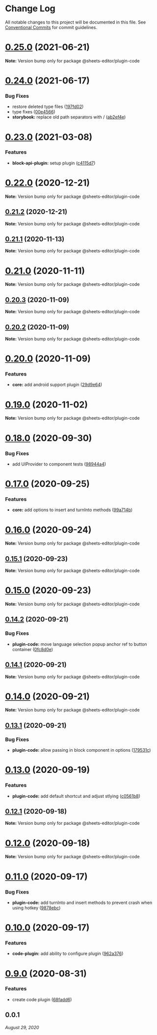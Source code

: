 # Change Log

All notable changes to this project will be documented in this file.
See [Conventional Commits](https://conventionalcommits.org) for commit guidelines.

# [0.25.0](https://github.com/coniel/slash/compare/v0.24.3...v0.25.0) (2021-06-21)

**Note:** Version bump only for package @sheets-editor/plugin-code





# [0.24.0](https://github.com/coniel/slash/compare/v0.23.0...v0.24.0) (2021-06-17)


### Bug Fixes

* restore deleted type files ([197fd02](https://github.com/coniel/slash/commit/197fd02573cc8f26b0e4cac0421f6fa1251c8c1c))
* type fixes ([00e4566](https://github.com/coniel/slash/commit/00e4566a8bd88f5d7c247213756cc73c791b136e))
* **storybook:** replace old path separators with / ([ab2ef4e](https://github.com/coniel/slash/commit/ab2ef4ec1773336537973e406bd24b84e239c51d))





# [0.23.0](https://github.com/coniel/slash/compare/v0.22.2...v0.23.0) (2021-03-08)


### Features

* **block-api-plugin:** setup plugin ([c4115d7](https://github.com/coniel/slash/commit/c4115d7d5c9eaedf1c7d9c988c2598d0bc7a023b))





# [0.22.0](https://github.com/coniel/slash/compare/v0.21.2...v0.22.0) (2020-12-21)

**Note:** Version bump only for package @sheets-editor/plugin-code





## [0.21.2](https://github.com/coniel/slash/compare/v0.21.1...v0.21.2) (2020-12-21)

**Note:** Version bump only for package @sheets-editor/plugin-code





## [0.21.1](https://github.com/coniel/slash/compare/v0.21.0...v0.21.1) (2020-11-13)

**Note:** Version bump only for package @sheets-editor/plugin-code





# [0.21.0](https://github.com/coniel/slash/compare/v0.20.3...v0.21.0) (2020-11-11)

**Note:** Version bump only for package @sheets-editor/plugin-code





## [0.20.3](https://github.com/coniel/slash/compare/v0.20.2...v0.20.3) (2020-11-09)

**Note:** Version bump only for package @sheets-editor/plugin-code





## [0.20.2](https://github.com/coniel/slash/compare/v0.20.1...v0.20.2) (2020-11-09)

**Note:** Version bump only for package @sheets-editor/plugin-code





# [0.20.0](https://github.com/coniel/slash/compare/v0.19.0...v0.20.0) (2020-11-09)


### Features

* **core:** add android support plugin ([29d9e64](https://github.com/coniel/slash/commit/29d9e6455f9b602d874e4cc3d3cc26018036e890))





# [0.19.0](https://github.com/coniel/slash/compare/v0.18.2...v0.19.0) (2020-11-02)

**Note:** Version bump only for package @sheets-editor/plugin-code





# [0.18.0](https://github.com/coniel/slash/compare/v0.17.0...v0.18.0) (2020-09-30)


### Bug Fixes

* add UIProvider to component tests ([98944a4](https://github.com/coniel/slash/commit/98944a435c54a47806beb260918a9d9c8ca23bbe))





# [0.17.0](https://github.com/coniel/slash/compare/v0.16.0...v0.17.0) (2020-09-25)


### Features

* **core:** add options to insert and turnInto methods ([99a714b](https://github.com/coniel/slash/commit/99a714ba43a0eff70b9aac29dcbf49a32dd0d1ea))





# [0.16.0](https://github.com/coniel/slash/compare/v0.15.1...v0.16.0) (2020-09-24)

**Note:** Version bump only for package @sheets-editor/plugin-code





## [0.15.1](https://github.com/coniel/slash/compare/v0.15.0...v0.15.1) (2020-09-23)

**Note:** Version bump only for package @sheets-editor/plugin-code





# [0.15.0](https://github.com/coniel/slash/compare/v0.14.2...v0.15.0) (2020-09-23)

**Note:** Version bump only for package @sheets-editor/plugin-code





## [0.14.2](https://github.com/coniel/slash/compare/v0.14.1...v0.14.2) (2020-09-21)


### Bug Fixes

* **plugin-code:** move language selection popup anchor ref to button container ([0fc8d0e](https://github.com/coniel/slash/commit/0fc8d0efaf2e00985e590f5935583912bf4c0a72))





## [0.14.1](https://github.com/coniel/slash/compare/v0.14.0...v0.14.1) (2020-09-21)

**Note:** Version bump only for package @sheets-editor/plugin-code





# [0.14.0](https://github.com/coniel/slash/compare/v0.13.1...v0.14.0) (2020-09-21)

**Note:** Version bump only for package @sheets-editor/plugin-code





## [0.13.1](https://github.com/coniel/slash/compare/v0.13.0...v0.13.1) (2020-09-21)


### Bug Fixes

* **plugin-code:** allow passing in block component in options ([179531c](https://github.com/coniel/slash/commit/179531c83f49f864313ba57da8d7239b41d14c70))





# [0.13.0](https://github.com/coniel/slash/compare/v0.12.1...v0.13.0) (2020-09-19)


### Features

* **plugin-code:** add default shortcut and adjust stlying ([c0561b8](https://github.com/coniel/slash/commit/c0561b85e38d815855c3dd7401d410079923aeba))





## [0.12.1](https://github.com/coniel/slash/compare/v0.12.0...v0.12.1) (2020-09-18)

**Note:** Version bump only for package @sheets-editor/plugin-code





# [0.12.0](https://github.com/coniel/slash/compare/v0.11.0...v0.12.0) (2020-09-18)

**Note:** Version bump only for package @sheets-editor/plugin-code





# [0.11.0](https://github.com/coniel/slash/compare/v0.10.2...v0.11.0) (2020-09-17)


### Bug Fixes

* **plugin-code:** add turnInto and insert methods to prevent crash when using hotkey ([9878ebc](https://github.com/coniel/slash/commit/9878ebc1741f9c9e7473ecbf12ab1a00e16637d0))





# [0.10.0](https://github.com/coniel/slash/compare/v0.9.0...v0.10.0) (2020-09-17)


### Features

* **code-plugin:** add ability to configure plugin ([962a376](https://github.com/coniel/slash/commit/962a376b4f45b61dabc614a0a61c834005f330d3))





# [0.9.0](https://github.com/coniel/slash/compare/v0.8.1...v0.9.0) (2020-08-31)


### Features

* create code plugin ([68fadd6](https://github.com/coniel/slash/commit/68fadd641c89bc5dbcc7de56e5f637564362533f))





## 0.0.1
###### *August 29, 2020*
